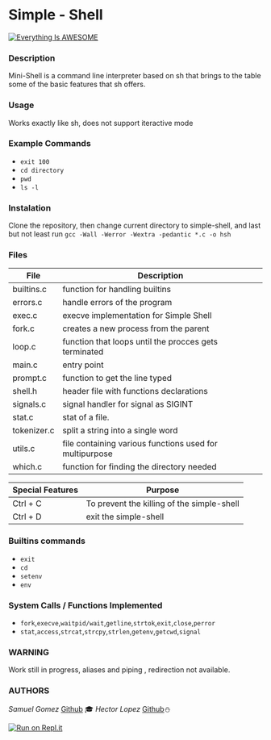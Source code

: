 # Simple - Shell

[![Everything Is AWESOME](https://i.imgur.com/YNXlg6A.png)](https://www.youtube.com/watch?v=Tw2dobf_rP0&feature=youtu.be "Indoor Delivery Robots")
### Description
Mini-Shell is a command line interpreter based on sh that brings to the table some of the basic features that sh offers.


### Usage
Works exactly like sh, does not support iteractive mode
### Example Commands
* `exit 100`
* `cd directory`
* `pwd`
* `ls -l`

### Instalation
Clone the repository, then change current directory to simple-shell, and last but not least run `gcc -Wall -Werror -Wextra -pedantic *.c -o hsh`

### Files

| File | Description|
| ------ | ------ |
|builtins.c |function for handling builtins|
|errors.c| handle errors of the program|
|exec.c| execve implementation for Simple Shell|
|fork.c| creates a new process from the parent|
|loop.c| function that loops until the procces gets terminated|
|main.c|entry point|
|prompt.c|function to get the line typed|
|shell.h|header file with functions declarations |
|signals.c| signal handler for signal as SIGINT|
|stat.c|stat of a file.|
|tokenizer.c|split a string into a single word|
|utils.c|file containing various functions used for multipurpose|
|which.c|function for finding the  directory needed|


| Special Features | Purpose|
| ------ | ------ |
| Ctrl + C| To prevent the killing of the simple-shell  |
| Ctrl + D|  exit the simple-shell |

### Builtins commands

* `exit`
* `cd`
* `setenv`
* `env`

### System Calls / Functions Implemented
* `fork`,`execve`,`waitpid/wait`,`getline`,`strtok`,`exit`,`close`,`perror`
* `stat`,`access`,`strcat`,`strcpy`,`strlen`,`getenv`,`getcwd`,`signal`

### WARNING
Work still in progress, aliases and piping , redirection not available.
### AUTHORS
*Samuel Gomez*   [Github](https://github.com/samgj18) :mortar_board:
*Hector Lopez* [Github](https://github.com/hectorlopezv):snowman:

[![Run on Repl.it](https://repl.it/badge/github/samgj18/simple_shell)](https://repl.it/github/samgj18/simple_shell)
